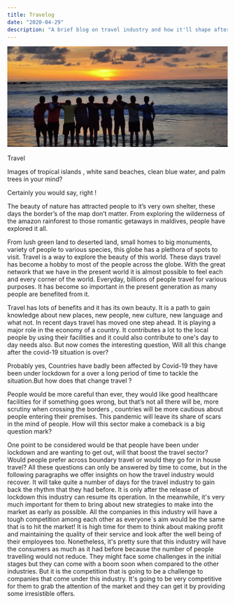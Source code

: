 ```yaml
---
title: Travelog
date: "2020-04-29"
description: "A brief blog on travel industry and how it'll shape after the coivd-19 outbreak "
---
```

![Travel](./Travel.jpeg)

 Travel
 
Images of tropical islands , white sand beaches, clean blue water, and palm trees in your mind?

Certainly you would say, right !

The beauty of nature has attracted people to it’s very own shelter, these days the border’s of the map don’t matter. From exploring the wilderness of the amazon rainforest to those romantic getaways in maldives, people have explored it all.

From lush green land to deserted land, small homes to big monuments, variety of people to various species, this globe has a plethora of spots to visit. Travel is a way to explore the beauty of this world. These days travel has become a hobby to most of the people across the globe. With the great network that we have in the present world it is almost possible to feel each and every corner of the world. Everyday, billions of people travel for various purposes. It has become so important in the present generation as many people are benefited from it.

Travel has lots of benefits and it has its own beauty. It is a path to gain knowledge about new places, new people, new culture, new language and what not. In recent days travel has moved one step ahead. It is playing a major role in the economy of a country. It contributes a lot to the local people by using their facilities and it could also contribute to one's day to day needs also. 
But now comes the interesting question, Will all this change after the covid-19 situation is over?

Probably yes, Countries have badly been affected by Covid-19 they have been under lockdown for a over a long period of time to tackle the situation.But how does that change travel ? 

People would be  more careful than ever, they would like good healthcare facilities  for if something goes wrong, but that’s not all there will be, more scrutiny when crossing the borders , countries will be more cautious about people entering their premises. This pandemic will leave its share of scars in the mind of people.
How will this sector make a comeback is a big question mark?

One  point to be considered would be that people have been under lockdown and are wanting to get out, will that boost the travel sector? Would people prefer across boundary travel or would they go for in house travel? All these questions can only be answered by time to come, but in the following paragraphs we offer insights on how the travel industry would recover.
It will take quite a number of  days for the travel industry to gain back the rhythm that they had before. It is only after the release of lockdown this industry can resume its operation. In the meanwhile, it's very much important for them to bring about new strategies to make into the market as early as possible. All the companies in this industry will have a tough competition among each other as everyone`s aim would be the same that is to hit the market! It is high time for them to think about making profit and maintaining the quality of their service and look after the well being of their employees too.
 Nonetheless, it's pretty sure that this industry will have the consumers as much as it had before because the number of people travelling would not reduce. They might face some challenges in the initial stages but they can come with a boom soon when compared to the other industries. But it is the competition that is going to be a challenge to companies that come under this industry. It's going to be very competitive for them to grab the attention of the market and they can get it by providing some irresistible offers.


